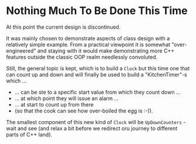 # Nothing Much To Be Done This Time

At this point the current design is discontinued.

It was mainly chosen to demonstrate aspects of class design
with a relatively simple example. From a practical viewpoint
it is somewhat "over-engineered" and staying with it would
make demonstrating more C++ features outside the classic OOP
realm needlessly convoluted.

Still, the general topic is kept, which is to build a
`Clock` but this time one that can count up and down and
will finally be used to build a "KitchenTimer"-s which …
- … can be ste to a specific start value from which they
  count down …
- … at which point they will issue an alarm …
- … at start to count up from there
- (so that the cook can see how over-boiled the egg is :-)).

The smallest component of this new kind of `Clock` will be
`UpDownCounters` - wait and see (and relax a bit before we
redirect oru journey to different parts of C++ land).
